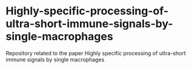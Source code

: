 # Highly-specific-processing-of-ultra-short-immune-signals-by-single-macrophages
Repository related to the paper Highly specific  processing of ultra-short immune signals by single macrophages
